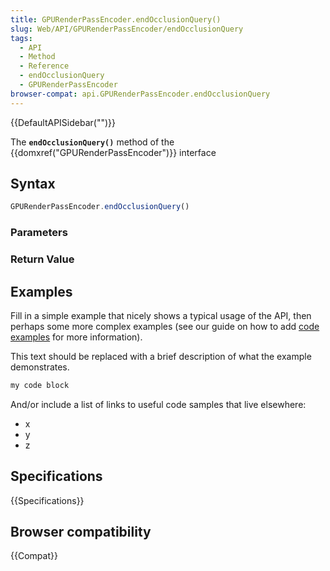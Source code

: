 ```yaml
---
title: GPURenderPassEncoder.endOcclusionQuery()
slug: Web/API/GPURenderPassEncoder/endOcclusionQuery
tags:
  - API
  - Method
  - Reference
  - endOcclusionQuery
  - GPURenderPassEncoder
browser-compat: api.GPURenderPassEncoder.endOcclusionQuery
---
```

{{DefaultAPISidebar("")}}

The **`endOcclusionQuery()`** method of the {{domxref("GPURenderPassEncoder")}} interface 

## Syntax

```js
GPURenderPassEncoder.endOcclusionQuery()
```

### Parameters



### Return Value



## Examples

Fill in a simple example that nicely shows a typical usage of the API, then perhaps some more complex examples (see our guide on how to add [code examples](/en-US/docs/MDN/Contribute/Structures/Code_examples) for more information).

This text should be replaced with a brief description of what the example demonstrates.

```js
my code block
```

And/or include a list of links to useful code samples that live elsewhere:

*   x
*   y
*   z

## Specifications

{{Specifications}}

## Browser compatibility

{{Compat}}

